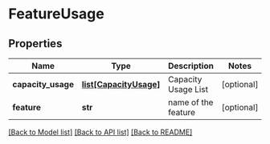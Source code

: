 # FeatureUsage

## Properties
Name | Type | Description | Notes
------------ | ------------- | ------------- | -------------
**capacity_usage** | [**list[CapacityUsage]**](CapacityUsage.md) | Capacity Usage List | [optional] 
**feature** | **str** | name of the feature | [optional] 

[[Back to Model list]](../README.md#documentation-for-models) [[Back to API list]](../README.md#documentation-for-api-endpoints) [[Back to README]](../README.md)

